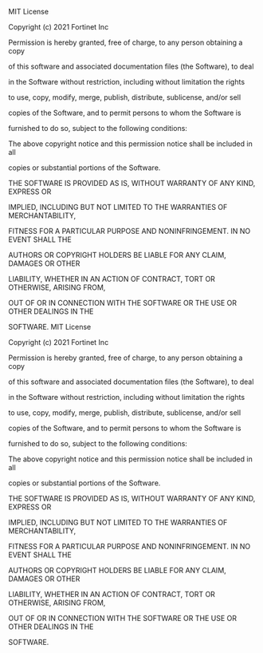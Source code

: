 MIT License







Copyright (c) 2021 Fortinet Inc







Permission is hereby granted, free of charge, to any person obtaining a copy



of this software and associated documentation files (the Software), to deal



in the Software without restriction, including without limitation the rights



to use, copy, modify, merge, publish, distribute, sublicense, and/or sell



copies of the Software, and to permit persons to whom the Software is



furnished to do so, subject to the following conditions:







The above copyright notice and this permission notice shall be included in all



copies or substantial portions of the Software.







THE SOFTWARE IS PROVIDED AS IS, WITHOUT WARRANTY OF ANY KIND, EXPRESS OR



IMPLIED, INCLUDING BUT NOT LIMITED TO THE WARRANTIES OF MERCHANTABILITY,



FITNESS FOR A PARTICULAR PURPOSE AND NONINFRINGEMENT. IN NO EVENT SHALL THE



AUTHORS OR COPYRIGHT HOLDERS BE LIABLE FOR ANY CLAIM, DAMAGES OR OTHER



LIABILITY, WHETHER IN AN ACTION OF CONTRACT, TORT OR OTHERWISE, ARISING FROM,



OUT OF OR IN CONNECTION WITH THE SOFTWARE OR THE USE OR OTHER DEALINGS IN THE



SOFTWARE.
MIT License







Copyright (c) 2021 Fortinet Inc







Permission is hereby granted, free of charge, to any person obtaining a copy



of this software and associated documentation files (the Software), to deal



in the Software without restriction, including without limitation the rights



to use, copy, modify, merge, publish, distribute, sublicense, and/or sell



copies of the Software, and to permit persons to whom the Software is



furnished to do so, subject to the following conditions:







The above copyright notice and this permission notice shall be included in all



copies or substantial portions of the Software.







THE SOFTWARE IS PROVIDED AS IS, WITHOUT WARRANTY OF ANY KIND, EXPRESS OR



IMPLIED, INCLUDING BUT NOT LIMITED TO THE WARRANTIES OF MERCHANTABILITY,



FITNESS FOR A PARTICULAR PURPOSE AND NONINFRINGEMENT. IN NO EVENT SHALL THE



AUTHORS OR COPYRIGHT HOLDERS BE LIABLE FOR ANY CLAIM, DAMAGES OR OTHER



LIABILITY, WHETHER IN AN ACTION OF CONTRACT, TORT OR OTHERWISE, ARISING FROM,



OUT OF OR IN CONNECTION WITH THE SOFTWARE OR THE USE OR OTHER DEALINGS IN THE



SOFTWARE.
